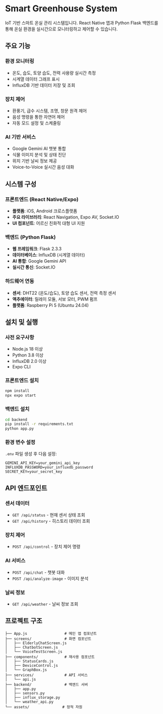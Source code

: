 # Smart Greenhouse System

IoT 기반 스마트 온실 관리 시스템입니다. React Native 앱과 Python Flask 백엔드를 통해 온실 환경을 실시간으로 모니터링하고 제어할 수 있습니다.

## 주요 기능

### 환경 모니터링
- 온도, 습도, 토양 습도, 전력 사용량 실시간 측정
- 시계열 데이터 그래프 표시
- InfluxDB 기반 데이터 저장 및 조회

### 장치 제어
- 환풍기, 급수 시스템, 조명, 창문 원격 제어
- 음성 명령을 통한 자연어 제어
- 자동 모드 설정 및 스케줄링

### AI 기반 서비스
- Google Gemini AI 챗봇 통합
- 식물 이미지 분석 및 상태 진단
- 위치 기반 날씨 정보 제공
- Voice-to-Voice 실시간 음성 대화

## 시스템 구성

### 프론트엔드 (React Native/Expo)
- **플랫폼**: iOS, Android 크로스플랫폼
- **주요 라이브러리**: React Navigation, Expo AV, Socket.IO
- **UI 컴포넌트**: 어르신 친화적 대형 UI 지원

### 백엔드 (Python Flask)
- **웹 프레임워크**: Flask 2.3.3
- **데이터베이스**: InfluxDB (시계열 데이터)
- **AI 통합**: Google Gemini API
- **실시간 통신**: Socket.IO

### 하드웨어 연동
- **센서**: DHT22 (온도/습도), 토양 습도 센서, 전력 측정 센서
- **액추에이터**: 릴레이 모듈, 서보 모터, PWM 펌프
- **플랫폼**: Raspberry Pi 5 (Ubuntu 24.04)

## 설치 및 실행

### 사전 요구사항
- Node.js 18 이상
- Python 3.8 이상
- InfluxDB 2.0 이상
- Expo CLI

### 프론트엔드 설치
```bash
npm install
npx expo start
```

### 백엔드 설치
```bash
cd backend
pip install -r requirements.txt
python app.py
```

### 환경 변수 설정
`.env` 파일 생성 후 다음 설정:
```
GEMINI_API_KEY=your_gemini_api_key
INFLUXDB_PASSWORD=your_influxdb_password
SECRET_KEY=your_secret_key
```

## API 엔드포인트

### 센서 데이터
- `GET /api/status` - 현재 센서 상태 조회
- `GET /api/history` - 히스토리 데이터 조회

### 장치 제어
- `POST /api/control` - 장치 제어 명령

### AI 서비스
- `POST /api/chat` - 챗봇 대화
- `POST /api/analyze-image` - 이미지 분석

### 날씨 정보
- `GET /api/weather` - 날씨 정보 조회

## 프로젝트 구조

```
├── App.js                 # 메인 앱 컴포넌트
├── screens/               # 화면 컴포넌트
│   ├── ElderlyChatScreen.js
│   ├── ChatbotScreen.js
│   └── VoiceTestScreen.js
├── components/            # 재사용 컴포넌트
│   ├── StatusCards.js
│   ├── DeviceControl.js
│   └── GraphBox.js
├── services/              # API 서비스
│   └── api.js
├── backend/               # 백엔드 서버
│   ├── app.py
│   ├── sensors.py
│   ├── influx_storage.py
│   └── weather_api.py
└── assets/               # 정적 자원
```

